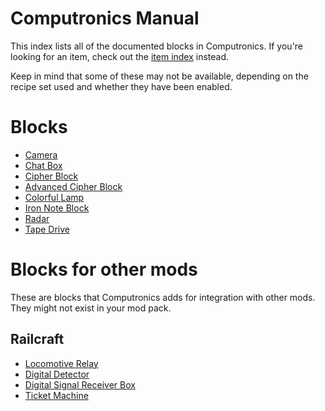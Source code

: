 # Computronics Manual

This index lists all of the documented blocks in Computronics. If you're looking for an item, check out the [item index](../item/index.md) instead.

Keep in mind that some of these may not be available, depending on the recipe set used and whether they have been enabled.

# Blocks

* [Camera](camera.md)
* [Chat Box](chatbox.md)
* [Cipher Block](cipher.md)
* [Advanced Cipher Block](cipher_advanced.md)
* [Colorful Lamp](colorful_lamp.md)
* [Iron Note Block](iron_noteblock.md)
* [Radar](radar.md)
* [Tape Drive](tape_drive.md)

# Blocks for other mods

These are blocks that Computronics adds for integration with other mods. They might not exist in your mod pack.

## Railcraft

* [Locomotive Relay](railcraft/locomotive_relay.md)
* [Digital Detector](railcraft/digital_detector.md)
* [Digital Signal Receiver Box](railcraft/digital_receiver_box.md)
* [Ticket Machine](railcraft/ticket_machine.md)
